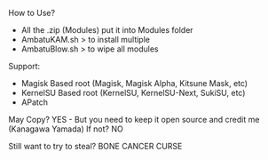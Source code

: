 How to Use?
- All the .zip (Modules) put it into Modules folder
- AmbatuKAM.sh > to install multiple
- AmbatuBlow.sh > to wipe all modules

Support:
- Magisk Based root (Magisk, Magisk Alpha, Kitsune Mask, etc)
- KernelSU Based root (KernelSU, KernelSU-Next, SukiSU, etc)
- APatch

May Copy? 
YES - But you need to keep it open source and credit me (Kanagawa Yamada)
If not? NO 

Still want to try to steal? BONE CANCER CURSE